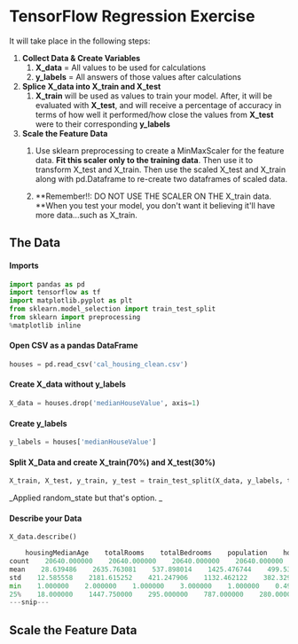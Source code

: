 # TensorFlow Regression Exercise

It will take place in the following steps:

1. **Collect Data & Create Variables**
   1. **X\_data** = All values to be used for calculations
   2. **y\_labels** = All answers of those values after calculations
2. **Splice X\_data into X\_train and X\_test**
   1. **X\_train** will be used as values to train your model. After, it will be evaluated with **X\_test**, and will receive a percentage of accuracy in terms of how well it performed/how close the values from **X\_test** were to their corresponding **y\_labels**
3. **Scale the Feature Data**  
   1. Use sklearn preprocessing to create a MinMaxScaler for the feature data. **Fit this scaler only to the training data**. Then use it to transform X\_test and X\_train. Then use the scaled X\_test and X\_train along with pd.Dataframe to re-create two dataframes of scaled data.

   1. **Remember!!: DO NOT USE THE SCALER ON THE X\_train data. **When you test your model, you don't want it believing it'll have more data...such as X\_train.

## The Data

#### Imports

```py
import pandas as pd
import tensorflow as tf
import matplotlib.pyplot as plt
from sklearn.model_selection import train_test_split
from sklearn import preprocessing
%matplotlib inline
```

#### Open CSV as a pandas DataFrame

```py
houses = pd.read_csv('cal_housing_clean.csv')
```

#### Create X\_data without y\_labels

```py
X_data = houses.drop('medianHouseValue', axis=1)
```

#### Create y\_labels

```py
y_labels = houses['medianHouseValue']
```

#### Split X\_Data and create X\_train\(70%\) and X\_test\(30%\)

```py
X_train, X_test, y_train, y_test = train_test_split(X_data, y_labels, test_size=0.3,random_state=101)
```

_Applied random\_state but that's option. _

#### Describe your Data

```py
X_data.describe()
```

```py
    housingMedianAge    totalRooms    totalBedrooms    population    households    medianIncome
count    20640.000000    20640.000000    20640.000000    20640.000000    20640.000000    20640.000000
mean    28.639486    2635.763081    537.898014    1425.476744    499.539680    3.870671
std    12.585558    2181.615252    421.247906    1132.462122    382.329753    1.899822
min    1.000000    2.000000    1.000000    3.000000    1.000000    0.499900
25%    18.000000    1447.750000    295.000000    787.000000    280.000000    2.563400
---snip---
```

## Scale the Feature Data





